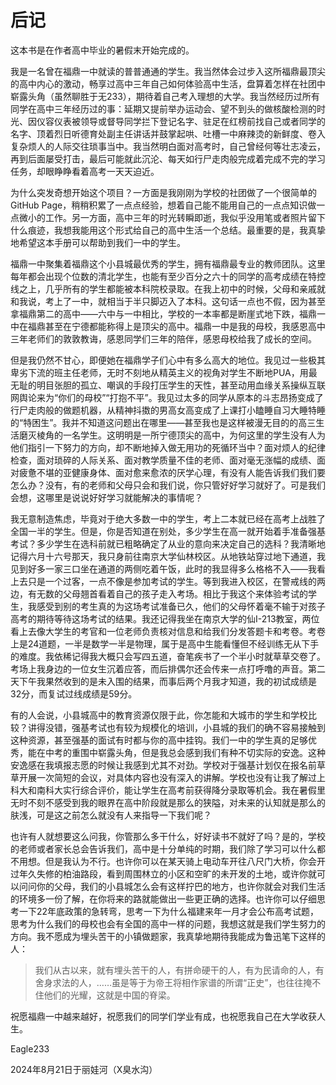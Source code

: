 # 后记

这本书是在作者高中毕业的暑假末开始完成的。

我是一名曾在福鼎一中就读的普普通通的学生。我当然体会过步入这所福鼎最顶尖的高中内心的激动，畅享过高中三年自己如何体验高中生活，盘算着怎样在社团中崭露头角（虽然聊胜于无233），期待着自己考入理想的大学。我当然经历过所有同学在高中三年经历过的事：延期又提前举办运动会、望不到头的做核酸检测的时光、因仪容仪表被领导或督导同学拦下登记名字、驻足在红榜前找自己或者同学的名字、顶着烈日听德育处副主任讲话并鼓掌起哄、吐槽一中麻辣烫的新鲜度、卷入复杂烦人的人际交往琐事当中。我当然明白面对高考时，自己曾经何等壮志凌云，再到后面屡受打击，最后可能就此沉沦、每天如行尸走肉般完成着完成不完的学习任务，却眼睁睁看着高考一天天迫近。

为什么突发奇想开始这个项目？一方面是我刚刚为学校的社团做了一个很简单的GitHub Page，稍稍积累了一点点经验，想着自己能不能用自己的一点点知识做一点微小的工作。另一方面，高中三年的时光转瞬即逝，我似乎没用笔或者照片留下什么痕迹，我想我能用这个形式给自己的高中生活一个总结。最重要的是，我真挚地希望这本手册可以帮助到我们一中的学生。

福鼎一中聚集着福鼎这个小县城最优秀的学生，拥有福鼎最专业的教师团队。这里每年都会出现个位数的清北学生，也能有至少百分之六十的同学的高考成绩在特控线之上，几乎所有的学生都能被本科院校录取。在我上初中的时候，父母和亲戚就和我说，考上了一中，就相当于半只脚迈入了本科。这句话一点也不假，因为甚至拿福鼎第二的高中——六中与一中相比，学校的一本率都是断崖式地下跌，福鼎一中在福鼎甚至在宁德都能称得上是顶尖的高中。福鼎一中是我的母校，我感恩高中三年老师们的敦敦教诲，感恩同学们三年的陪伴，感恩母校给我了成长的空间。

但是我仍然不甘心，即便她在福鼎学子们心中有多么高大的地位。我见过一些极其卑劣下流的班主任老师，无时不刻地从精英主义的视角对学生不断地PUA，用最无耻的明目张胆的孤立、嘲讽的手段打压学生的天性，甚至动用血缘关系操纵互联网舆论来为“你们的母校”“打抱不平”。我见过太多的同学从原本的斗志昂扬变成了行尸走肉般的做题机器，从精神抖擞的男高女高变成了上课打小瞌睡自习大睡特睡的“特困生”。我并不知道这问题出在哪里——甚至我也是这样被漫无目的的高三生活磨灭棱角的一名学生。这明明是一所宁德顶尖的高中，为何这里的学生没有人为他们指引一下努力的方向，却不断地掉入做无用功的死循环当中？面对烦人的纪律检查，面对琐碎的人际关系、面对教学质量不佳的老师、面对毫无涨幅的成绩、面对疲惫不堪的亚健康身体、面对愈来愈浓的厌学心理，有没有人能告诉我们我们要怎么办？没有，有的老师和父母只会和我们说，你只管好好学习就好了。可是我们会想，这哪里是说说好好学习就能解决的事情呢？

我无意制造焦虑，毕竟对于绝大多数一中的学生，考上二本就已经在高考上战胜了全国一半的学生。但是，你是否知道在别处，多少学生在高一就开始着手准备强基考试？多少学生在选科前就已粗略确定了从业的意向来决定自己的选科？我清晰地记得六月十六号那天，我只身前往南京大学仙林校区。从地铁站穿过地下通道，我见到好多一家三口坐在通道的两侧吃着午饭，此时的我显得多么格格不入——我看上去只是一个过客，一点不像是参加考试的学生。等到我进入校区，在警戒线的两边，有无数的父母翘首看着自己的孩子走入考场。相比于我这个来体验考试的学生，我感受到别的考生真的为这场考试准备已久，他们的父母怀着毫不输于对孩子高考的期待等待这场考试的结果。我还记得我坐在南京大学的仙I-213教室，两位看上去像大学生的考官和一位老师负责核对信息和给我们分发答题卡和考卷。考卷上是24道题，一半是数学一半是物理，属于是高中生能看懂但不经训练无从下手的难度。我依稀记得我大概只会写四五道，奋笔疾书了一个半小时就草草交卷了。考场上我身边的一位女生沉着应答，而后排偶尔还会传来一点打呼噜的声音。第二天下午我果然收到的是未入围的结果，而事后两个月我才知道，我的初试成绩是32分，而复试过线成绩是59分。

有的人会说，小县城高中的教育资源仅限于此，你怎能和大城市的学生和学校比较？讲得没错，强基考试也有较为规模化的培训，小县城的我们的确不容易接触到这种资源，甚至强基的面试有时都与你的高中挂钩。我们一中的学生真的足够优秀，能在中考的重围中崭露头角，但是我总会感到我们有种不切实际的安逸。这种安逸感在我填报志愿的时候让我感到尤其不对劲。学校对于强基计划仅在报名前草草开展一次简短的会议，对具体内容也没有深入的讲解。学校也没有让我了解过上科大和南科大实行综合评价，能让学生在高考前获得降分录取等机会。我在暑假里无时不刻不感受到我的眼界在高中阶段就是那么的狭隘，对未来的认知就是那么的肤浅，可是这之前怎么就没有人来指导一下我们呢？

也许有人就想要这么问我，你管那么多干什么，好好读书不就好了吗？是的，学校的老师或者家长总会告诉我们，高中是十分单纯的时期，我们除了学习可以什么都不用想。但是我认为不行。也许你可以在某天骑上电动车开往八尺门大桥，你会开过年久失修的柏油路段，看到周围林立的小区和空旷的未开发的土地，或许你就可以问问你的父母，我们的小县城怎么会有这样拧巴的地方，也许你就会对我们生活的环境多一份了解，在你将来的路就能做出一些更正确的选择。也许你可以仔细思考一下22年底政策的急转弯，思考一下为什么福建来年一月才会公布高考试题，思考为什么我们的母校也会有全国的高中一样的问题，我想这就是我们学生努力的方向。我不愿成为埋头苦干的小镇做题家，我真挚地期待我能成为鲁迅笔下这样的人：

> 我们从古以来，就有埋头苦干的人，有拼命硬干的人，有为民请命的人，有舍身求法的人，……虽是等于为帝王将相作家谱的所谓“正史”，也往往掩不住他们的光耀，这就是中国的脊梁。

祝愿福鼎一中越来越好，祝愿我们的同学们学业有成，也祝愿我自己在大学收获人生。

Eagle233

2024年8月21日于丽娃河（X臭水沟）
